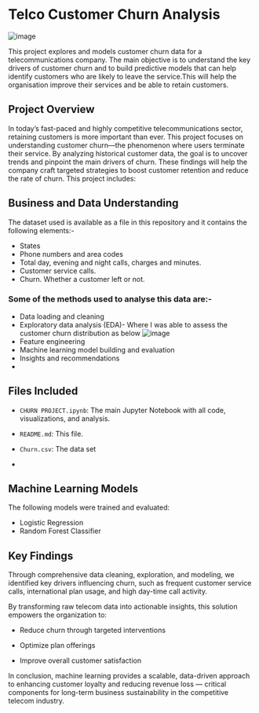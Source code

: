 # Telco Customer Churn Analysis
![image](https://sdmntpreastus.oaiusercontent.com/files/00000000-fb78-61f9-bb59-76728e0481e2/raw?se=2025-07-23T12%3A12%3A04Z&sp=r&sv=2024-08-04&sr=b&scid=89cd1e0e-012a-57ba-96a0-ba34452cdd19&skoid=02b7f7b5-29f8-416a-aeb6-99464748559d&sktid=a48cca56-e6da-484e-a814-9c849652bcb3&skt=2025-07-22T23%3A43%3A05Z&ske=2025-07-23T23%3A43%3A05Z&sks=b&skv=2024-08-04&sig=QQTRynhUhLNrXHcS6GIzM7uAoX9fYEdvG46pQjksFOY%3D)

This project explores and models customer churn data for a telecommunications company. The main objective is to understand the key drivers of customer churn and to build predictive models that can help identify customers who are likely to leave the service.This will help the organisation improve their services and be able to retain customers.

## Project Overview

In today’s fast-paced and highly competitive telecommunications sector, retaining customers is more important than ever. This project focuses on understanding customer churn—the phenomenon where users terminate their service. By analyzing historical customer data, the goal is to uncover trends and pinpoint the main drivers of churn. These findings will help the company craft targeted strategies to boost customer retention and reduce the rate of churn.
This project includes:

## Business and Data Understanding
The dataset used is available as a file in this repository and it contains the following elements:-
- States
- Phone numbers and area codes
- Total day, evening and night calls, charges and minutes.
- Customer service calls.
- Churn. Whether a customer left or not.
### Some of the methods used to analyse this data are:-
- Data loading and cleaning
- Exploratory data analysis (EDA)- Where I was able to assess the customer churn distribution as below
![image](https://sdmntpreastus.oaiusercontent.com/files/00000000-fb78-61f9-bb59-76728e0481e2/raw?se=2025-07-23T12%3A12%3A04Z&sp=r&sv=2024-08-04&sr=b&scid=89cd1e0e-012a-57ba-96a0-ba34452cdd19&skoid=02b7f7b5-29f8-416a-aeb6-99464748559d&sktid=a48cca56-e6da-484e-a814-9c849652bcb3&skt=2025-07-22T23%3A43%3A05Z&ske=2025-07-23T23%3A43%3A05Z&sks=b&skv=2024-08-04&sig=QQTRynhUhLNrXHcS6GIzM7uAoX9fYEdvG46pQjksFOY%3D)
- Feature engineering
- Machine learning model building and evaluation
- Insights and recommendations
- 
## Files Included

- `CHURN PROJECT.ipynb`: The main Jupyter Notebook with all code, visualizations, and analysis.
- `README.md`: This file.
- `Churn.csv`: The data set


- 
## Machine Learning Models

The following models were trained and evaluated:

- Logistic Regression
- Random Forest Classifier

## Key Findings
 Through comprehensive data cleaning, exploration, and modeling, we identified key drivers influencing churn, such as frequent customer service calls, international plan usage, and high day-time call activity.

By transforming raw telecom data into actionable insights, this solution empowers the organization to:

- Reduce churn through targeted interventions

- Optimize plan offerings

- Improve overall customer satisfaction

In conclusion, machine learning provides a scalable, data-driven approach to enhancing customer loyalty and reducing revenue loss — critical components for long-term business sustainability in the competitive telecom industry.


